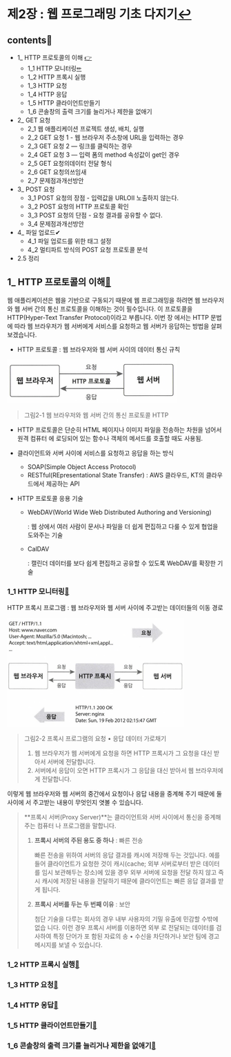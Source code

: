 # 제2장 : 웹 프로그래밍 기초 다지기[↩](../../)

## contents📑<a id='contents'></a>

* 1_ HTTP 프로토콜의 이해 [👉](#1_)
  * 1_1 HTTP 모니터링[✏](#1_1)
  * 1_2 HTTP 프록시 실행
  * 1_3 HTTP 요청
  * 1_4 HTTP 응답
  * 1_5 HTTP 클라이언트만들기
  * 1_6 콘솔창의 출력 크기를 늘리거나 제한을 없애기
* 2_ GET 요청
  * 2_1 웹 애플리케이션 프로젝트 생성, 배치, 실행
  * 2_2 GET 요청 1 - 웹 브라우저 주소창에 URL을 입력하는 경우
  * 2_3 GET 요청 2 — 링크를 클릭하는 경우
  * 2_4 GET 요청 3 — 입력 폼의 method 속성값이 get인 경우
  * 2_5 GET 요청의데이터 전달 형식
  * 2_6 GET 요청의쓰임새
  * 2_7 문제점과개선방안
* 3_ POST 요청
  * 3_1 POST 요청의 장점 - 입력값을 URLOII 노출하지 않는다.
  * 3_2 POST 요청의 HTTP 프로토콜 확인
  * 3_3 POST 요청의 단점 - 요청 결과를 공유할 수 없다.
  * 3_4 문제점과개선방안
* 4_ 파일 업로드✔
  * 4_1 파일 업로드를 위한  태그 설정
  * 4_2 멀티파트 방식의 POST 요청 프로토콜 분석
* 2.5 정리

## 1_ HTTP 프로토콜의 이해[📑](#contents)<a id='1'></a>

 웹 애플리케이션은 웹을 기반으로 구동되기 때문에 웹 프로그래밍을 하려면 웹 브라우저와 웹 서버 간의 통신 프로토콜을 이해하는 것이 필수입니다. 이 프로토콜을 HTTP(Hyper-Text Transfer Protocol)이라고 부릅니다. 이번 장 에서는 HTTP 문법에 따라 웹 브라우저가 웹 서버에게 서비스를 요청하고 웹 서버가 응답하는 방법을 살펴보겠습니다.
 * HTTP 프로토콜 : 웹 브라우저와 웹 서버 사이의 데이터 통신 규칙

![](./image/2_1.png)
> 그림2-1 웹 브라우저와 웹 서버 간의 통신 프로토콜 HTTP

* HTTP 프로토콜은 단순히 HTML 페이지나 이미지 파일을 전송하는 차원을 넘어서 원격 컴퓨터 에 로딩되어 있는 함수나 객체의 메서드를 호출할 때도 사용됨.

* 클라이언트와 서버 사이에 서비스를 요청하고 응답을 하는 방식

  * SOAP(Simple Object Access Protocol)
  * RESTful(REpresentational State Transfer) : AWS 클라우드, KT의 클라우드에서 제공하는 API

* HTTP 프로토콜 응용 기술

  * WebDAV(World Wide Web Distributed Authoring and Versioning)

    : 웹 상에서 여러 사람이 문서나 파일을 더 쉽게 편집하고 다룰 수 있게 협업을 도와주는 기술

  * CalDAV

    : 캘린더 데이터를 보다 쉽게 편집하고 공유할 수 있도록 WebDAV를 확장한 기술




### 1_1 HTTP 모니터링[📑](#contents)<a id='1_1'></a>

HTTP 프록시 프로그램 : 웹 브라우저와 웹 서버 사이에 주고받는 데이터들의 이동 경로

![](./image/2_2.png)

> 그림2-2 프록시 프로그램의 요청 • 응답 데이터 가로채기
>
> 1. 웹 브라우저가 웹 서버에게 요청을 하면 HTTP 프록시가 그 요청을 대신 받아서 서버에 전달합니다. 
> 2. 서버에서 응답이 오면 HTTP 프록시가 그 응답을 대신 받아서 웹 브라우저에게 전달합니다. 

 이렇게 웹 브라우저와 웹 서버의 중간에서 요청이나 응답 내용을 중계해 주기 때문에 둘 사이에 서 주고받는 내용이 무엇인지 엿볼 수 있습니다.

>  **프록시 서버(Proxy Server)**는 클라이언트와 서버 사이에서 통신을 중계해 주는 컴퓨터 나 프로그램을 말합니다. 
>
> 1. **프록시 서버의 주된 용도 중 하나** : 빠른 전송
>
>     빠른 전송을 위하여 서버의 응답 결과를 캐시에 저장해 두는 것입니다. 예를 들어 클라이언트가 요청한 것이 캐시(cache; 외부 서버로부터 받은 데이터를 임시 보관해두는 장소)에 있을 경우 외부 서버에 요청을 전달 하지 않고 즉시 캐시에 저장된 내용을 전달하기 때문에 클라이언트는 빠른 응답 결과를 받게 됩니다. 
>
> 2. **프록시 서버를 두는 두 번째 이유** : 보안
>
>     첨단 기술을 다루는 회사의 경우 내부 사용자의 기밀 유출에 민감할 수밖에 없습 니다. 이런 경우 프록시 서버를 이용하면 외부 로 전달되는 데이터를 검사하여 특정 단어가 포 함된 자료의 송 • 수신을 차단하거나 보안 팀에 경고 메시지를 보낼 수 있습니다.


### 1_2 HTTP 프록시 실행[📑](#contents)<a id='1_2'></a>



### 1_3 HTTP 요청[📑](#contents)<a id='1_3'></a>



### 1_4 HTTP 응답[📑](#contents)<a id='1_4'></a>



### 1_5 HTTP 클라이언트만들기[📑](#contents)<a id='1_5'></a>



### 1_6 콘솔창의 출력 크기를 늘리거나 제한을 없애기[📑](#contents)<a id='1_6'></a>
